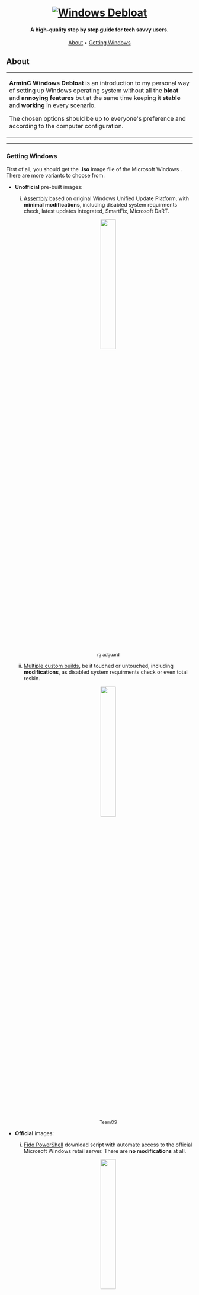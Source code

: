 <h1 align="center">
  <br>
  <a href="https://github.com/ArmynC/ArminC-Windows-Debloat/archive/refs/heads/main.zip"><img src="https://raw.githubusercontent.com/ArmynC/ArminC-Windows-Debloat/main/img/arminc_windows_debloat.svg" alt="Windows Debloat"></a>
</h1>

<h4 align="center">A high-quality step by step guide for tech savvy users.</h4>

<p align="center">
  <a href="#about">About</a> •
  <a href="#getting-windows">Getting Windows</a>
</p>

 ## About

<table>
<tr>
<td>

**ArminC Windows Debloat** is an introduction to my personal way of setting up Windows operating system without all the **bloat** and **annoying features** but at the same time keeping it **stable** and **working** in every scenario.

The chosen options should be up to everyone's preference and according to the computer configuration.

</td>
</tr>
</table>

---

### Getting Windows

First of all, you should get the **.iso** image file of the Microsoft Windows . There are more variants to choose from:

<ul>
<li><b>Unofficial</b> pre-built images:</li>

<ol type="i">
<li><a href="https://forum-rg--adguard-net.translate.goog/forums/windows-11.76/?_x_tr_sl=ro&amp;_x_tr_tl=en&amp;_x_tr_hl=en&amp;_x_tr_pto=wapp">Assembly</a> based on original Windows Unified Update Platform, with <b>minimal modifications</b>, including disabled system requirments check, latest updates integrated, SmartFix, Microsoft DaRT.</li>

<p align="center">
<img src="https://raw.githubusercontent.com/ArmynC/ArminC-Windows-Debloat/main/img/rg_adguard.png" width="30%" height="30%">
<br>
<sub>rg adguard</sub>
</p>

<li><a href="https://www.teamos.xyz/forums/windows-11-x64.159/">Multiple custom builds</a>, be it touched or untouched, including <b>modifications</b>, as disabled system requirments check or even total reskin.</li>

<p align="center">
<img src="https://raw.githubusercontent.com/ArmynC/ArminC-Windows-Debloat/main/img/teamos.png" width="30%" height="30%">
<br>
<sub>TeamOS</sub>
</p>

</ol>

<li><b>Official</b> images:</li>

<ol type="i">
<li><a href="https://github.com/pbatard/Fido">Fido PowerShell</a> download script with automate access to the official Microsoft Windows retail server. There are <b>no modifications</b> at all.</li>

<p align="center">
<img src="https://raw.githubusercontent.com/ArmynC/ArminC-Windows-Debloat/main/img/fido.png" width="30%" height="30%">
<br>
<sub>Fido</sub>
</p>

<li><a href="https://www.microsoft.com/en-us/software-download/windows11">Official Windows Installation Media</a> tool for bootable USB or DVD.</li>

<p align="center">
<img src="https://raw.githubusercontent.com/ArmynC/ArminC-Windows-Debloat/main/img/windows_installation_media.png" width="30%" height="30%">
<br>
<sub>Fido</sub>
</p>

</ol>
</ul>

---
UNDER WORK!!
---